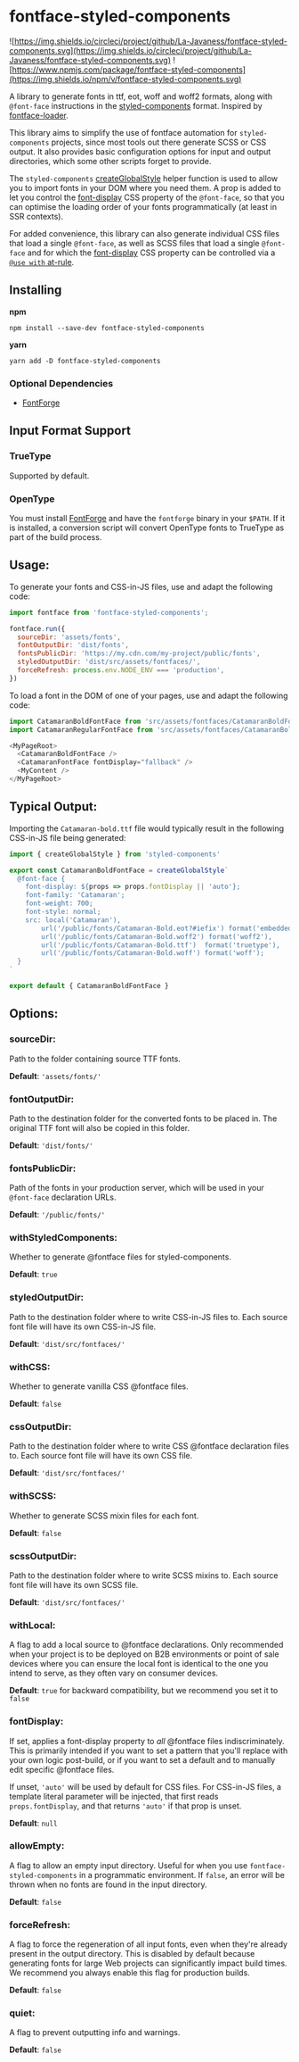 # fontface-styled-components

![https://img.shields.io/circleci/project/github/La-Javaness/fontface-styled-components.svg](https://img.shields.io/circleci/project/github/La-Javaness/fontface-styled-components.svg)
![https://www.npmjs.com/package/fontface-styled-components](https://img.shields.io/npm/v/fontface-styled-components.svg)

A library to generate fonts in ttf, eot, woff and woff2 formats, along with `@font-face`
instructions in the [styled-components](https://styled-components.com/) format. Inspired by
[fontface-loader](https://github.com/sjorssnoeren/fontface-loader).

This library aims to simplify the use of fontface automation for `styled-components` projects,
since most tools out there generate SCSS or CSS output. It also provides basic configuration
options for input and output directories, which some other scripts forget to provide.

The `styled-components` [createGlobalStyle](https://styled-components.com/docs/api#createglobalstyle)
helper function is used to allow you to import fonts in your DOM where you need them.
A prop is added to let you control the [font-display](https://developer.mozilla.org/en-US/docs/Web/CSS/@font-face/font-display) CSS property of the `@font-face`, so that you can optimise the loading order of your fonts programmatically (at least in SSR contexts).

For added convenience, this library can also generate individual CSS files that load a single `@font-face`, as well as SCSS files
that load a single `@font-face` and for which the [font-display](https://developer.mozilla.org/en-US/docs/Web/CSS/@font-face/font-display) CSS property can be controlled via a [`@use with` at-rule](https://sass-lang.com/documentation/at-rules/use#configuration).

## Installing

**npm**

    npm install --save-dev fontface-styled-components

**yarn**

    yarn add -D fontface-styled-components

### Optional Dependencies

* [FontForge](https://fontforge.org/)

## Input Format Support

### TrueType

Supported by default.

### OpenType

You must install [FontForge](https://fontforge.org/) and have the `fontforge` binary in your `$PATH`. If it is installed, a conversion script will convert OpenType fonts to TrueType as part of the build process.

## Usage:

To generate your fonts and CSS-in-JS files, use and adapt the following code:

```js
import fontface from 'fontface-styled-components';

fontface.run({
  sourceDir: 'assets/fonts',
  fontOutputDir: 'dist/fonts',
  fontsPublicDir: 'https://my.cdn.com/my-project/public/fonts',
  styledOutputDir: 'dist/src/assets/fontfaces/',
  forceRefresh: process.env.NODE_ENV === 'production',
})
```

To load a font in the DOM of one of your pages, use and adapt the following code:

```js
import CatamaranBoldFontFace from 'src/assets/fontfaces/CatamaranBoldFontFace.style'
import CatamaranRegularFontFace from 'src/assets/fontfaces/CatamaranBoldFontFace.style'

<MyPageRoot>
  <CatamaranBoldFontFace />
  <CatamaranFontFace fontDisplay="fallback" />
  <MyContent />
</MyPageRoot>
```

## Typical Output:

Importing the `Catamaran-bold.ttf` file would typically result in the following
CSS-in-JS file being generated:

```js
import { createGlobalStyle } from 'styled-components'

export const CatamaranBoldFontFace = createGlobalStyle`
  @font-face {
    font-display: ${props => props.fontDisplay || 'auto'};
    font-family: 'Catamaran';
    font-weight: 700;
    font-style: normal;
    src: local('Catamaran'),
        url('/public/fonts/Catamaran-Bold.eot?#iefix') format('embedded-opentype'),
        url('/public/fonts/Catamaran-Bold.woff2') format('woff2'),
        url('/public/fonts/Catamaran-Bold.ttf')  format('truetype'),
        url('/public/fonts/Catamaran-Bold.woff') format('woff');
  }
`

export default { CatamaranBoldFontFace }
```


## Options:

### sourceDir:

Path to the folder containing source TTF fonts.

**Default**: `'assets/fonts/'`

### fontOutputDir:

Path to the destination folder for the converted fonts to be placed in.
The original TTF font will also be copied in this folder.

**Default**: `'dist/fonts/'`

### fontsPublicDir:

Path of the fonts in your production server, which will be used in your
`@font-face` declaration URLs.

**Default**: `'/public/fonts/'`

### withStyledComponents:

Whether to generate @fontface files for styled-components.

**Default**: `true`

### styledOutputDir:

Path to the destination folder where to write CSS-in-JS files to.
Each source font file will have its own CSS-in-JS file.

**Default**: `'dist/src/fontfaces/'`

### withCSS:

Whether to generate vanilla CSS @fontface files.

**Default**: `false`

### cssOutputDir:

Path to the destination folder where to write CSS @fontface declaration files to.
Each source font file will have its own CSS file.

**Default**: `'dist/src/fontfaces/'`

### withSCSS:

Whether to generate SCSS mixin files for each font.

**Default**: `false`

### scssOutputDir:

Path to the destination folder where to write SCSS mixins to.
Each source font file will have its own SCSS file.

**Default**: `'dist/src/fontfaces/'`

### withLocal:

A flag to add a local source to @fontface declarations. Only recommended when your
project is to be deployed on B2B environments or point of sale devices where you can
ensure the local font is identical to the one you intend to serve, as they often vary
on consumer devices.

**Default**: `true` for backward compatibility, but we recommend you set it to `false`

### fontDisplay:

If set, applies a font-display property to *all* @fontface files indiscriminately.
This is primarily intended if you want to set a pattern that you'll replace with your
own logic post-build, or if you want to set a default and to manually edit specific
@fontface files.

If unset, `'auto'` will be used by default for CSS files. For CSS-in-JS files, a
template literal parameter will be injected, that first reads `props.fontDisplay`,
and that returns `'auto'` if that prop is unset.

**Default**: `null`

### allowEmpty:

A flag to allow an empty input directory. Useful for when you use `fontface-styled-components` in a programmatic environment. If `false`, an error will be thrown when
no fonts are found in the input directory.

**Default**: `false`

### forceRefresh:

A flag to force the regeneration of all input fonts, even when they're already
present in the output directory. This is disabled by default because generating
fonts for large Web projects can significantly impact build times. We recommend
you always enable this flag for production builds.

**Default**: `false`

### quiet:

A flag to prevent outputting info and warnings.

**Default**: `false`
